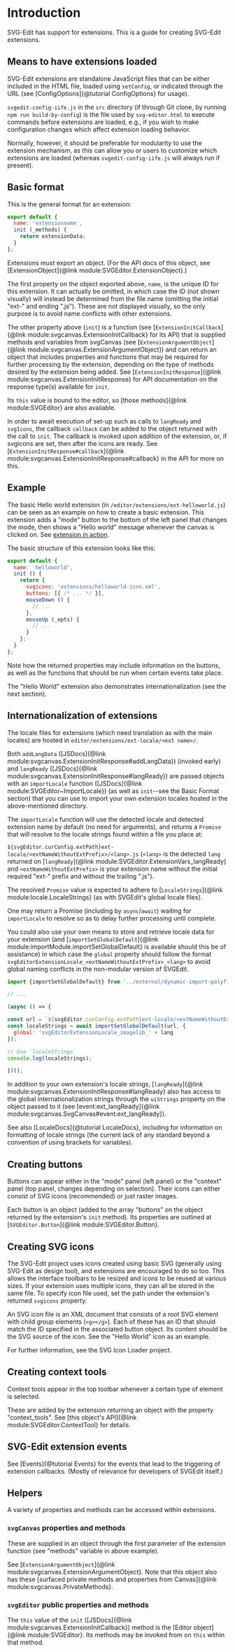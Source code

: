 # Introduction

SVG-Edit has support for extensions. This is a guide for creating
SVG-Edit extensions.

## Means to have extensions loaded

SVG-Edit extensions are standalone JavaScript files that can be either
included in the HTML file, loaded using `setConfig`, or indicated through
the URL (see [ConfigOptions]{@tutorial ConfigOptions} for usage).

`svgedit-config-iife.js` in the `src` directory (if
through Git clone, by running `npm run build-by-config`) is the file used
by `svg-editor.html` to execute commands before extensions are loaded,
e.g., if you wish to make configuration changes which affect extension
loading behavior.

Normally, however, it should be preferable for modularity
to use the extension mechanism, as this can allow you or users to customize
which extensions are loaded (whereas `svgedit-config-iife.js` will always
run if present).

## Basic format

This is the general format for an extension:

```js
export default {
  name: 'extensionname',
  init (_methods) {
    return extensionData;
  }
};
```

Extensions must export an object. (For the API docs of this object, see
[ExtensionObject]{@link module:SVGEditor.ExtensionObject}.)

The first property on the object exported above, `name`, is the unique
ID for this extension. It can actually be omitted, in which case the
ID (not shown visually) will instead be determined from the file name
(omitting the initial "ext-" and ending ".js"). These are not displayed
visually, so the only purpose is to avoid name conflicts with other
extensions.

The other property above (`init`) is a function (see
[`ExtensionInitCallback`]{@link module:svgcanvas.ExtensionInitCallback}
for its API) that is supplied methods and variables from svgCanvas (see
[`ExtensionArgumentObject`]{@link module:svgcanvas.ExtensionArgumentObject})
and can return an object that includes properties and functions that may
be required for further processing by
the extension, depending on the type of methods desired by the extension
being added. See [`ExtensionInitResponse`]{@link module:svgcanvas.ExtensionInitResponse}
for API documentation on the response type(s) available for `init`.

Its `this` value is bound to the editor, so
[those methods]{@link module:SVGEditor} are also available.

In order to await execution of set-up such as calls to `langReady` and
`svgIcons`, the callback `callback` can be added to the object returned with
the call to `init`. The callback is invoked upon addition of the extension,
or, if svgicons are set, then after the icons are ready. See
[`ExtensionInitResponse#callback`]{@link module:svgcanvas.ExtensionInitResponse#callback}
in the API for more on this.

## Example

The basic Hello world extension (in `/editor/extensions/ext-helloworld.js`)
can be seen as an example on how to create a basic extension. This extension
adds a "mode" button to the bottom of the left panel that changes the mode,
then shows a "Hello world" message whenever the canvas is clicked on. See
[extension in action](https://svg-edit.github.io/svgedit/releases/latest/editor/svg-editor.html?extensions=ext-helloworld.js).

The basic structure of this extension looks like this:

```js
export default {
  name: 'helloworld',
  init () {
    return {
      svgicons: 'extensions/helloworld-icon.xml',
      buttons: [{ /* ... */ }],
      mouseDown () {
        // ...
      },
      mouseUp (_opts) {
        // ...
      }
    };
  }
};
```

Note how the returned properties may include information on the buttons,
as well as the functions that should be run when certain events take place.

The "Hello World" extension also demonstrates internationalization (see
the next section).

## Internationalization of extensions

The locale files for extensions (which need translation as with the main
locales) are hosted in `editor/extensions/ext-locale/<ext name>/`.

Both `addLangData`
([JSDocs]{@link module:svgcanvas.ExtensionInitResponse#addLangData})
(invoked early)
and `langReady`
([JSDocs]{@link module:svgcanvas.ExtensionInitResponse#langReady})
are passed objects with an `importLocale` function
([JSDocs]{@link module:SVGEditor~ImportLocale}) (as well as
`init`--see the Basic Format section) that you can use to
import your own extension locales hosted in the above-mentioned directory.

The `importLocale` function will use the detected locale and detected
extension name by default (no need for arguments), and returns a
`Promise` that will resolve to the locale strings found within a
file you place at:

`${svgEditor.curConfig.extPath}ext-locale/<extNameWithoutExtPrefix>/<lang>.js`
(`<lang>` is the detected `lang` returned on
[`langReady`]{@link module:SVGEditor.ExtensionVars_langReady} and
`<extNameWithoutExtPrefix>` is your extension name without the initial
required "ext-" prefix and without the trailing ".js").

The resolved `Promise` value is expected to adhere to
[`LocaleStrings`]{@link module:locale.LocaleStrings} (as with SVGEdit's
global locale files).

One may return a Promise (including by `async`/`await`) waiting for
`importLocale` to resolve so as to delay further processing until complete.

You could also use your own means to store and retrieve locale data for
your extension (and
[`importSetGlobalDefault`]{@link module:importModule.importSetGlobalDefault}
is available should this be of assistance) in which case the `global`
property should follow the format
`svgEditorExtensionLocale_<extNameWithoutExtPrefix>_<lang>` to avoid global
naming conflicts in the non-modular version of SVGEdit.

```js
import {importSetGlobalDefault} from '../external/dynamic-import-polyfill/importModule.js';

// ...

(async () => {

const url = `${svgEditor.curConfig.extPath}ext-locale/<extNameWithoutExtPrefix>/<lang>.js`;
const localeStrings = await importSetGlobalDefault(url, {
  global: 'svgEditorExtensionLocale_imagelib_' + lang
});

// Use `localeStrings`
console.log(localeStrings);

})();
```

In addition to your own extension's locale strings,
[`langReady`]{@link module:svgcanvas.ExtensionInitResponse#langReady}
also has access to the global internationalization strings through the
`uiStrings` property on the object passed to it (see
[event:ext_langReady]{@link module:svgcanvas.SvgCanvas#event:ext_langReady}).

See also [LocaleDocs]{@tutorial LocaleDocs}, including for information on
formatting of locale strings (the current lack of any standard beyond a
convention of using brackets for variables).

## Creating buttons

Buttons can appear either in the "mode" panel (left panel) or the "context"
panel (top panel, changes depending on selection). Their icons can
either consist of SVG icons (recommended) or just raster images.

Each button is an object (added to the
array "buttons" on the object returned by the extension's `init` method).
Its properties are outlined at
[`SVGEditor.Button`]{@link module:SVGEditor.Button}.

## Creating SVG icons

The SVG-Edit project uses icons created using basic SVG (generally
using SVG-Edit as design tool), and extensions are encouraged to do so
too. This allows the interface toolbars to be resized and icons to be
reused at various sizes. If your extension uses multiple icons, they can
all be stored in the same file. To specify icon file used, set the path
under the extension's returned `svgicons` property.

An SVG icon file is an XML document that consists of a root SVG element
with child group elements (`<g></g>`). Each of these has an ID that
should match the ID specified in the associated button object.
Its content should be the SVG source of the icon. See the "Hello World"
icon as an example.

For further information, see the SVG Icon Loader project.

## Creating context tools

Context tools appear in the top toolbar whenever a certain type of
element is selected.

These are added by the extension returning an object with the
property "context_tools". See [this object's API]{@link module:SVGEditor.ContextTool}
for details.

## SVG-Edit extension events

See [Events]{@tutorial Events} for the events that lead to the triggering
of extension callbacks. (Mostly of relevance for developers of SVGEdit itself.)

## Helpers

A variety of properties and methods can be accessed within extensions.

### `svgCanvas` properties and methods

These are supplied in an object through the first parameter of the
extension function (see "methods" variable in above example).

See
[`ExtensionArgumentObject`]{@link module:svgcanvas.ExtensionArgumentObject}.
Note that this object also has these
[surfaced private methods and properties from Canvas]{@link module:svgcanvas.PrivateMethods}.

### `svgEditor` public properties and methods

The `this` value of the `init`
([JSDocs]{@link module:svgcanvas.ExtensionInitCallback}) method
is the [Editor object]{@link module:SVGEditor}. Its methods may be invoked
from on `this` within that method.
